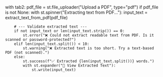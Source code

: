 with tab2:
    pdf_file = st.file_uploader("Upload a PDF", type="pdf")
    if pdf_file is not None:
        with st.spinner("Extracting text from PDF..."):
            input_text = extract_text_from_pdf(pdf_file)

        # --- Validate extracted text ---
        if not input_text or len(input_text.strip()) == 0:
            st.error("❌ Could not extract readable text from PDF. Is it scanned or password-protected?")
        elif len(input_text.split()) < 10:
            st.warning("❌ Extracted text is too short. Try a text-based PDF (not scanned).")
        else:
            st.success(f"✅ Extracted {len(input_text.split())} words.")
            with st.expander("📄 View Extracted Text"):
                st.write(input_text)